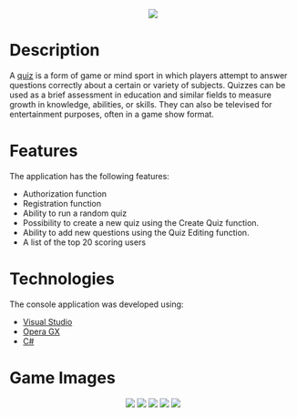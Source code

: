 <p align=center>
<img src="https://i.imgur.com/UbAgljq.png">
</p>

# Description
A [quiz](https://www.google.com/url?sa=t&rct=j&q=&esrc=s&source=web&cd=&cad=rja&uact=8&ved=2ahUKEwiL5fCdnMb4AhVJCBAIHak5AmEQFnoECBMQAQ&url=https%3A%2F%2Fen.wikipedia.org%2Fwiki%2FQuiz&usg=AOvVaw0OuMABBi5TkWwvobJeQkpu) is a form of game or mind sport in which players attempt to answer questions correctly about a certain or variety of subjects. Quizzes can be used as a brief assessment in education and similar fields to measure growth in knowledge, abilities, or skills. They can also be televised for entertainment purposes, often in a game show format.

# Features
The application has the following features:
- Authorization function
- Registration function
- Ability to run a random quiz
- Possibility to create a new quiz using the Create Quiz function.
- Ability to add new questions using the Quiz Editing function.
- A list of the top 20 scoring users

# Technologies
The console application was developed using:
- [Visual Studio](https://visualstudio.microsoft.com)
- [Opera GX](https://www.opera.com/gx)
- [C#](https://docs.microsoft.com/en-us/dotnet/csharp/)

# Game Images
<p align=center>
<img src="https://i.imgur.com/3Gnn5Jf.png">
<img src="https://i.imgur.com/3usf5SD.png">
<img src="https://i.imgur.com/aazfh05.png">
<img src="https://i.imgur.com/BwCyUkg.png">
<img src="https://i.imgur.com/bEBC2JK.png">
</p>
